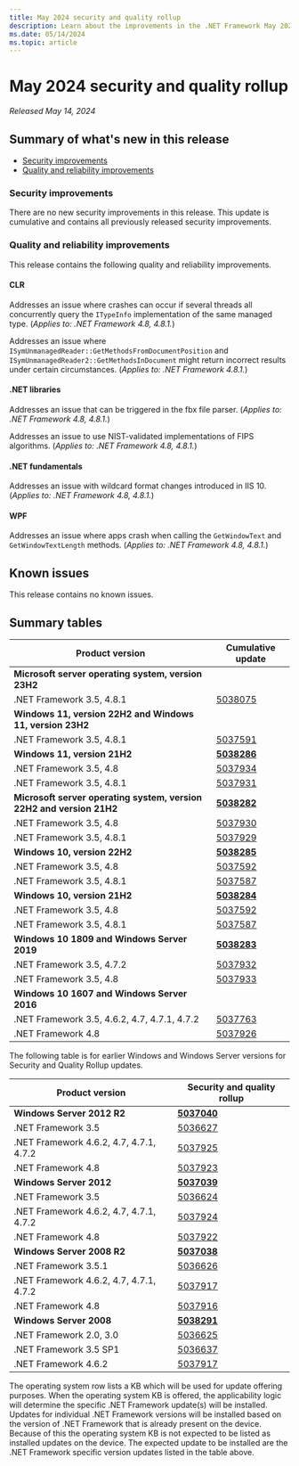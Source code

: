 ```yaml
---
title: May 2024 security and quality rollup
description: Learn about the improvements in the .NET Framework May 2024 security and quality rollup.
ms.date: 05/14/2024
ms.topic: article
---
```

# May 2024 security and quality rollup

_Released May 14, 2024_

## Summary of what's new in this release

- [Security improvements](#security-improvements)
- [Quality and reliability improvements](#quality-and-reliability-improvements)

### Security improvements

There are no new security improvements in this release. This update is cumulative and contains all previously released security improvements.

### Quality and reliability improvements

This release contains the following quality and reliability improvements.

#### CLR

Addresses an issue where crashes can occur if several threads all concurrently query the `ITypeInfo` implementation of the same managed type. (*Applies to: .NET Framework 4.8, 4.8.1.*)

Addresses an issue where `ISymUnmanagedReader::GetMethodsFromDocumentPosition` and `ISymUnmanagedReader2::GetMethodsInDocument` might return incorrect results under certain circumstances. (*Applies to: .NET Framework 4.8.1.*)

#### .NET libraries

Addresses an issue that can be triggered in the fbx file parser. (*Applies to: .NET Framework 4.8, 4.8.1.*)

Addresses an issue to use NIST-validated implementations of FIPS algorithms. (*Applies to: .NET Framework 4.8, 4.8.1.*)

#### .NET fundamentals

Addresses an issue with wildcard format changes introduced in IIS 10. (*Applies to: .NET Framework 4.8, 4.8.1.*)

#### WPF

Addresses an issue where apps crash when calling the `GetWindowText` and `GetWindowTextLength` methods. (*Applies to: .NET Framework 4.8, 4.8.1.*)

## Known issues

This release contains no known issues.  

## Summary tables

| Product version | Cumulative update |
| --- | --- |
| **Microsoft server operating system, version 23H2** | |
| .NET Framework 3.5, 4.8.1 | [5038075](https://support.microsoft.com/kb/5038075) |
| **Windows 11, version 22H2 and Windows 11, version 23H2** | |
| .NET Framework 3.5, 4.8.1 | [5037591](https://support.microsoft.com/kb/5037591) |
| **Windows 11, version 21H2** | **[5038286](https://support.microsoft.com/kb/5038286)** |
| .NET Framework 3.5, 4.8 | [5037934](https://support.microsoft.com/kb/5037934) |
| .NET Framework 3.5, 4.8.1 | [5037931](https://support.microsoft.com/kb/5037931) |
| **Microsoft server operating system, version 22H2 and version 21H2** | **[5038282](https://support.microsoft.com/kb/5038282)** |
| .NET Framework 3.5, 4.8 | [5037930](https://support.microsoft.com/kb/5037930) |
| .NET Framework 3.5, 4.8.1 | [5037929](https://support.microsoft.com/kb/5037929) |
| **Windows 10, version 22H2** | **[5038285](https://support.microsoft.com/kb/5038285)** |
| .NET Framework 3.5, 4.8 | [5037592](https://support.microsoft.com/kb/5037592) |
| .NET Framework 3.5, 4.8.1 | [5037587](https://support.microsoft.com/kb/5037587) |
| **Windows 10, version 21H2** | **[5038284](https://support.microsoft.com/kb/5038284)** |
| .NET Framework 3.5, 4.8 | [5037592](https://support.microsoft.com/kb/5037592) |
| .NET Framework 3.5, 4.8.1 | [5037587](https://support.microsoft.com/kb/5037587) |
| **Windows 10 1809 and Windows Server 2019** | **[5038283](https://support.microsoft.com/kb/5038283)** |
| .NET Framework 3.5, 4.7.2 | [5037932](https://support.microsoft.com/kb/5037932) |
| .NET Framework 3.5, 4.8 | [5037933](https://support.microsoft.com/kb/5037933) |
| **Windows 10 1607 and Windows Server 2016** | |
| .NET Framework 3.5, 4.6.2, 4.7, 4.7.1, 4.7.2 | [5037763](https://support.microsoft.com/kb/5037763) |
| .NET Framework 4.8 | [5037926](https://support.microsoft.com/kb/5037926) |

The following table is for earlier Windows and Windows Server versions for Security and Quality Rollup updates.  

| Product version | Security and quality rollup |
| --- | --- |
| **Windows Server 2012 R2** | **[5037040](https://support.microsoft.com/kb/5037040)** |
| .NET Framework 3.5 | [5036627](https://support.microsoft.com/kb/5036627) |
| .NET Framework 4.6.2, 4.7, 4.7.1, 4.7.2 | [5037925](https://support.microsoft.com/kb/5037925) |
| .NET Framework 4.8 | [5037923](https://support.microsoft.com/kb/5037923) |
| **Windows Server 2012** | **[5037039](https://support.microsoft.com/kb/5037039)** |
| .NET Framework 3.5 | [5036624](https://support.microsoft.com/kb/5036624) |
| .NET Framework 4.6.2, 4.7, 4.7.1, 4.7.2 | [5037924](https://support.microsoft.com/kb/5037924) |
| .NET Framework 4.8 | [5037922](https://support.microsoft.com/kb/5037922) |
| **Windows Server 2008 R2** | **[5037038](https://support.microsoft.com/kb/5037038)** |
| .NET Framework 3.5.1 | [5036626](https://support.microsoft.com/kb/5036626) |
| .NET Framework 4.6.2, 4.7, 4.7.1, 4.7.2 | [5037917](https://support.microsoft.com/kb/5037917) |
| .NET Framework 4.8 |[5037916](https://support.microsoft.com/kb/5037916) |
| **Windows Server 2008** | **[5038291](https://support.microsoft.com/kb/5038291)** |
| .NET Framework 2.0, 3.0 | [5036625](https://support.microsoft.com/kb/5036625) |
| .NET Framework 3.5 SP1 | [5036637](https://support.microsoft.com/kb/5036637) |
| .NET Framework 4.6.2 | [5037917](https://support.microsoft.com/kb/5037917) |

The operating system row lists a KB which will be used for update offering purposes. When the operating system KB is offered, the applicability logic will determine the specific .NET Framework update(s) will be installed. Updates for individual .NET Framework versions will be installed based on the version of .NET Framework that is already present on the device. Because of this the operating system KB is not expected to be listed as installed updates on the device. The expected update to be installed are the .NET Framework specific version updates listed in the table above.
